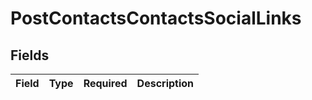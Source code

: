 # PostContactsContactsSocialLinks


## Fields

| Field       | Type        | Required    | Description |
| ----------- | ----------- | ----------- | ----------- |